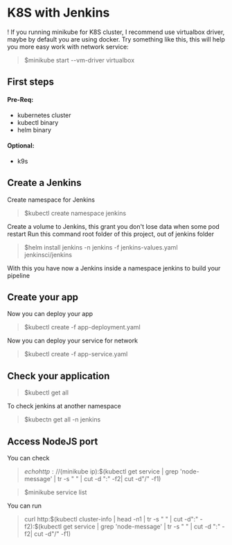 # K8S with Jenkins

! If you running minikube for K8S cluster, I recommend use virtualbox driver, maybe by default you are using docker.
Try something like this, this will help you more easy work with network service:
> $minikube start --vm-driver virtualbox

## First steps

#### Pre-Req:
 - kubernetes cluster
 - kubectl binary
 - helm binary

#### Optional:
 - k9s

## Create a Jenkins

Create namespace for Jenkins
> $kubectl create namespace jenkins

Create a volume to Jenkins, this grant you don't lose data when some pod restart
Run this command root folder of this project, out of jenkins folder
> $helm install jenkins -n jenkins -f jenkins-values.yaml jenkinsci/jenkins

With this you have now a Jenkins inside a namespace jenkins to build your pipeline

## Create your app
Now you can deploy your app
> $kubectl create -f app-deployment.yaml

Now you can deploy your service for network
> $kubectl create -f app-service.yaml


## Check your application
> $kubectl get all

To check jenkins at another namespace
> $kubectn get all -n jenkins


## Access NodeJS port

You can check
> $echo http://$(minikube ip):$(kubectl get service | grep 'node-message' | tr -s " " | cut -d ":" -f2| cut -d"/" -f1)

> $minikube service list

You can run
> curl http:$(kubectl cluster-info | head -n1 | tr -s " " | cut -d":" -f2):$(kubectl get service | grep 'node-message' | tr -s " " | cut -d ":" -f2| cut -d"/" -f1)
